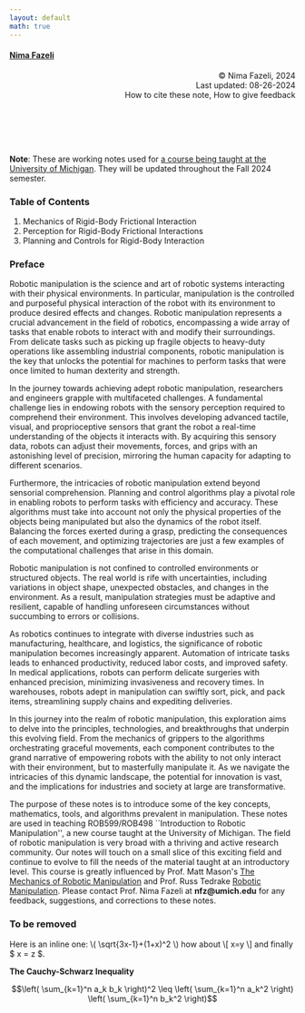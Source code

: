 ```yaml
---
layout: default
math: true
---
```

#### [Nima Fazeli](https://www.mmintlab.com/people/nima-fazeli/)

<div style="text-align: right"> &copy Nima Fazeli, 2024 </div>
<div style="text-align: right"> Last updated: 08-26-2024 </div>
<div style="text-align: right"> How to cite these note, How to give feedback </div>

<br/><br/>
<br/><br/>

**Note**: These are working notes used for [a course being taught at the University of Michigan](https://intro2manipulation.robotics.umich.edu/). They will be updated throughout the Fall 2024 semester. 

### Table of Contents

1. Mechanics of Rigid-Body Frictional Interaction
2. Perception for Rigid-Body Frictional Interactions
3. Planning and Controls for Rigid-Body Interaction

### Preface

Robotic manipulation is the science and art of robotic systems interacting with their physical environments. In particular, manipulation is the controlled and purposeful physical interaction of the robot with its environment to produce desired effects and changes. Robotic manipulation represents a crucial advancement in the field of robotics, encompassing a wide array of tasks that enable robots to interact with and modify their surroundings. From delicate tasks such as picking up fragile objects to heavy-duty operations like assembling industrial components, robotic manipulation is the key that unlocks the potential for machines to perform tasks that were once limited to human dexterity and strength.

In the journey towards achieving adept robotic manipulation, researchers and engineers grapple with multifaceted challenges. A fundamental challenge lies in endowing robots with the sensory perception required to comprehend their environment. This involves developing advanced tactile, visual, and proprioceptive sensors that grant the robot a real-time understanding of the objects it interacts with. By acquiring this sensory data, robots can adjust their movements, forces, and grips with an astonishing level of precision, mirroring the human capacity for adapting to different scenarios.

Furthermore, the intricacies of robotic manipulation extend beyond sensorial comprehension. Planning and control algorithms play a pivotal role in enabling robots to perform tasks with efficiency and accuracy. These algorithms must take into account not only the physical properties of the objects being manipulated but also the dynamics of the robot itself. Balancing the forces exerted during a grasp, predicting the consequences of each movement, and optimizing trajectories are just a few examples of the computational challenges that arise in this domain.

Robotic manipulation is not confined to controlled environments or structured objects. The real world is rife with uncertainties, including variations in object shape, unexpected obstacles, and changes in the environment. As a result, manipulation strategies must be adaptive and resilient, capable of handling unforeseen circumstances without succumbing to errors or collisions.

As robotics continues to integrate with diverse industries such as manufacturing, healthcare, and logistics, the significance of robotic manipulation becomes increasingly apparent. Automation of intricate tasks leads to enhanced productivity, reduced labor costs, and improved safety. In medical applications, robots can perform delicate surgeries with enhanced precision, minimizing invasiveness and recovery times. In warehouses, robots adept in manipulation can swiftly sort, pick, and pack items, streamlining supply chains and expediting deliveries.

In this journey into the realm of robotic manipulation, this exploration aims to delve into the principles, technologies, and breakthroughs that underpin this evolving field. From the mechanics of grippers to the algorithms orchestrating graceful movements, each component contributes to the grand narrative of empowering robots with the ability to not only interact with their environment, but to masterfully manipulate it. As we navigate the intricacies of this dynamic landscape, the potential for innovation is vast, and the implications for industries and society at large are transformative.

The purpose of these notes is to introduce some of the key concepts, mathematics, tools, and algorithms prevalent in manipulation. These notes are used in teaching ROB599/ROB498 ``Introduction to Robotic Manipulation'', a new course taught at the University of Michigan. The field of robotic manipulation is very broad with a thriving and active research community. Our notes will touch on a small slice of this exciting field and continue to evolve to fill the needs of the material taught at an introductory level. This course is greatly influenced by Prof. Matt Mason's [The Mechanics of Robotic Manipulation](https://direct.mit.edu/books/monograph/3869/Mechanics-of-Robotic-Manipulation) and Prof. Russ Tedrake [Robotic Manipulation](https://manipulation.csail.mit.edu/index.html). Please contact Prof. Nima Fazeli at __nfz@umich.edu__ for any feedback, suggestions, and corrections to these notes.

### To be removed
Here is an inline one: \\( \sqrt{3x-1}+(1+x)^2 \\) how about \\[ x=y \\] and finally $ x = z $.

**The Cauchy-Schwarz Inequality**

$$\left( \sum_{k=1}^n a_k b_k \right)^2 \leq \left( \sum_{k=1}^n a_k^2 \right) \left( \sum_{k=1}^n b_k^2 \right)$$

